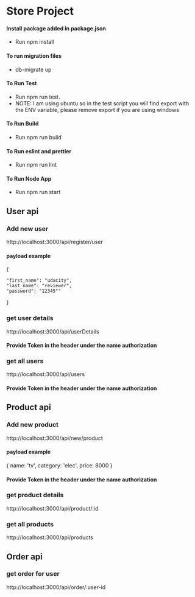 # Store Project

#### Install package added in package.json

- Run npm install

#### To run migration files

- db-migrate up

#### To Run Test

- Run npm run test.
- NOTE: I am using ubuntu so in the test script you will find export with the ENV variable, please remove export if you are using windows

#### To Run Build

- Run npm run build

#### To Run eslint and prettier

- Run npm run lint

#### To Run Node App

- Run npm run start


## User api

### Add new user
http://localhost:3000/api/register/user
#### payload example
{

    "first_name": "udacity",
    "last_name": "reviewer",
    "password": "12345""
}

### get user details
http://localhost:3000/api/userDetails
#### Provide Token in the header under the name authorization

### get all users
http://localhost:3000/api/users
#### Provide Token in the header under the name authorization

## Product api

### Add new product
http://localhost:3000/api/new/product
#### payload example
{
    name: 'tv',
    category: 'elec',
    price: 8000
}

#### Provide Token in the header under the name authorization

### get product details
http://localhost:3000/api/product/:id

### get all products
http://localhost:3000/api/products


## Order api

### get order for user
http://localhost:3000/api/order/:user-id
